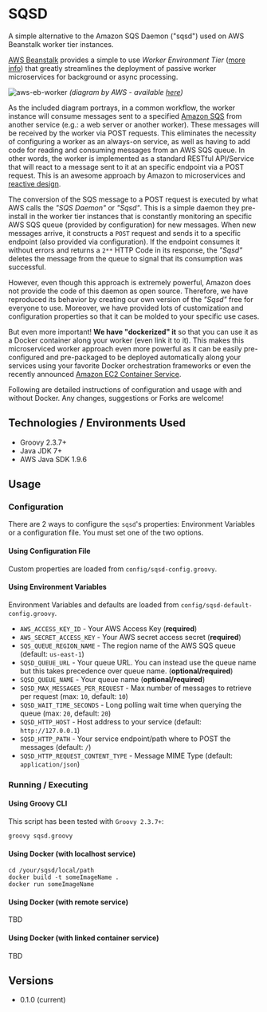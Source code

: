 # SQSD 

A simple alternative to the Amazon SQS Daemon ("sqsd") used on AWS Beanstalk worker tier instances.

[AWS Beanstalk](http://aws.amazon.com/elasticbeanstalk/) provides a simple to use *Worker Environment Tier* 
([more info](http://docs.aws.amazon.com/elasticbeanstalk/latest/dg/using-features-managing-env-tiers.html)) that greatly streamlines the deployment of passive worker microservices for background or async processing. 

![aws-eb-worker](http://docs.aws.amazon.com/elasticbeanstalk/latest/dg/images/aeb-messageflow-worker.png)
*(diagram by AWS - available [here](http://aws.amazon.com/elasticbeanstalk/))*

As the included diagram portrays, in a common workflow, the worker instance will consume messages sent to a specified [Amazon SQS](http://aws.amazon.com/documentation/sqs/) from another service (e.g.: a web server or another worker). These messages will be received by the worker via POST requests. This eliminates the necessity of configuring a worker as an always-on service, as well as having to add code for reading and consuming messages from an AWS SQS queue. In other words, the worker is implemented as a standard RESTful API/Service that will react to a message sent to it at an specific endpoint via a POST request. This is an awesome approach by Amazon to microservices and [reactive design](www.reactivemanifesto.org/).

The conversion of the SQS message to a POST request is executed by what AWS calls the *"SQS Daemon"* or *"Sqsd"*. This is a simple daemon they pre-install in the worker tier instances that is constantly monitoring an specific AWS SQS queue (provided by configuration) for new messages. When new messages arrive, it constructs a `POST` request and sends it to a specific endpoint (also provided via configuration). If the endpoint consumes it without errors and returns a `2**` HTTP Code in its response, the *"Sqsd"* deletes the message from the queue to signal that its consumption was successful.

However, even though this approach is extremely powerful, Amazon does not provide the code of this daemon as open source. Therefore, we have reproduced its behavior by creating our own version of the *"Sqsd"* free for everyone to use. Moreover, we have provided lots of customization and configuration properties so that it can be molded to your specific use cases.

But even more important! **We have "dockerized" it** so that you can use it as a Docker container along your worker (even link it to it). This makes this microserviced worker approach even more powerful as it can be easily pre-configured and pre-packaged to be deployed automatically along your services using your favorite Docker orchestration frameworks or even the recently announced [Amazon EC2 Container Service](http://aws.amazon.com/ecs/).

Following are detailed instructions of configuration and usage with and without Docker. Any changes, suggestions or Forks are welcome!

## Technologies / Environments Used 
- Groovy 2.3.7+ 
- Java JDK 7+ 
- AWS Java SDK 1.9.6

## Usage 

### Configuration 
There are 2 ways to configure the `sqsd`'s properties: Environment Variables or a configuration file. You must set one of the two options.

#### Using Configuration File 
Custom properties are loaded from `config/sqsd-config.groovy`.

#### Using Environment Variables 
Environment Variables and defaults are loaded from `config/sqsd-default-config.groovy`.

- `AWS_ACCESS_KEY_ID` - Your AWS Access Key (**required**)
- `AWS_SECRET_ACCESS_KEY` - Your AWS secret access secret (**required**)
- `SQS_QUEUE_REGION_NAME` - The region name of the AWS SQS queue (default: `us-east-1`)
- `SQSD_QUEUE_URL` - Your queue URL. You can instead use the queue name but this takes precedence over queue name. (**optional/required**)
- `SQSD_QUEUE_NAME` - Your queue name (**optional/required**)
- `SQSD_MAX_MESSAGES_PER_REQUEST` - Max number of messages to retrieve per request (max: `10`, default: `10`)
- `SQSD_WAIT_TIME_SECONDS` - Long polling wait time when querying the queue (max: `20`, default: `20`)
- `SQSD_HTTP_HOST` - Host address to your service (default: `http://127.0.0.1`)
- `SQSD_HTTP_PATH` - Your service endpoint/path where to POST the messages (default: `/`)
- `SQSD_HTTP_REQUEST_CONTENT_TYPE` - Message MIME Type (default: `application/json`)

### Running / Executing  

#### Using Groovy CLI 
This script has been tested with `Groovy 2.3.7+`:

    groovy sqsd.groovy

#### Using Docker (with localhost service)  

    cd /your/sqsd/local/path
	docker build -t someImageName .
	docker run someImageName

#### Using Docker (with remote service) 
TBD

#### Using Docker (with linked container service) 
TBD

## Versions
 - 0.1.0 (current)